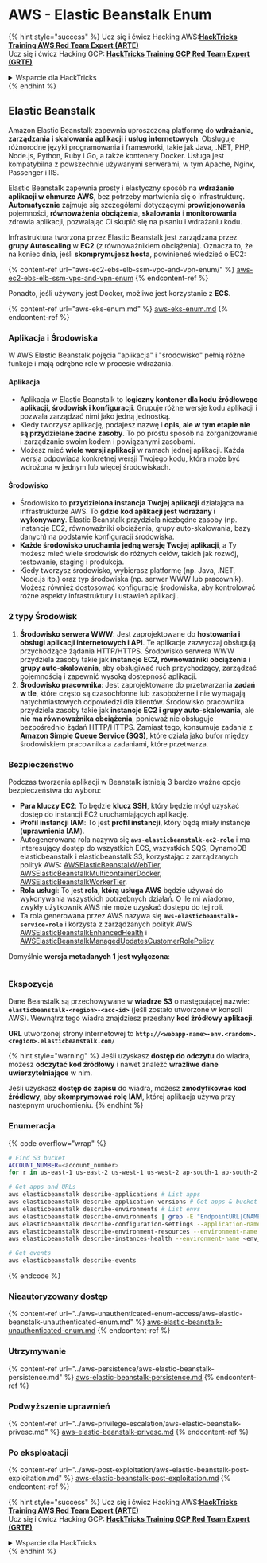 # AWS - Elastic Beanstalk Enum

{% hint style="success" %}
Ucz się i ćwicz Hacking AWS:<img src="../../../.gitbook/assets/image (1) (1) (1).png" alt="" data-size="line">[**HackTricks Training AWS Red Team Expert (ARTE)**](https://training.hacktricks.xyz/courses/arte)<img src="../../../.gitbook/assets/image (1) (1) (1).png" alt="" data-size="line">\
Ucz się i ćwicz Hacking GCP: <img src="../../../.gitbook/assets/image (2).png" alt="" data-size="line">[**HackTricks Training GCP Red Team Expert (GRTE)**<img src="../../../.gitbook/assets/image (2).png" alt="" data-size="line">](https://training.hacktricks.xyz/courses/grte)

<details>

<summary>Wsparcie dla HackTricks</summary>

* Sprawdź [**plany subskrypcyjne**](https://github.com/sponsors/carlospolop)!
* **Dołącz do** 💬 [**grupy Discord**](https://discord.gg/hRep4RUj7f) lub [**grupy telegram**](https://t.me/peass) lub **śledź** nas na **Twitterze** 🐦 [**@hacktricks\_live**](https://twitter.com/hacktricks_live)**.**
* **Podziel się sztuczkami hackingowymi, przesyłając PR-y do** [**HackTricks**](https://github.com/carlospolop/hacktricks) i [**HackTricks Cloud**](https://github.com/carlospolop/hacktricks-cloud) repozytoriów github.

</details>
{% endhint %}

## Elastic Beanstalk

Amazon Elastic Beanstalk zapewnia uproszczoną platformę do **wdrażania, zarządzania i skalowania aplikacji i usług internetowych**. Obsługuje różnorodne języki programowania i frameworki, takie jak Java, .NET, PHP, Node.js, Python, Ruby i Go, a także kontenery Docker. Usługa jest kompatybilna z powszechnie używanymi serwerami, w tym Apache, Nginx, Passenger i IIS.

Elastic Beanstalk zapewnia prosty i elastyczny sposób na **wdrażanie aplikacji w chmurze AWS**, bez potrzeby martwienia się o infrastrukturę. **Automatycznie** zajmuje się szczegółami dotyczącymi **prowizjonowania** pojemności, **równoważenia obciążenia**, **skalowania** i **monitorowania** zdrowia aplikacji, pozwalając Ci skupić się na pisaniu i wdrażaniu kodu.

Infrastruktura tworzona przez Elastic Beanstalk jest zarządzana przez **grupy Autoscaling** w **EC2** (z równoważnikiem obciążenia). Oznacza to, że na koniec dnia, jeśli **skomprymujesz hosta**, powinieneś wiedzieć o EC2:

{% content-ref url="aws-ec2-ebs-elb-ssm-vpc-and-vpn-enum/" %}
[aws-ec2-ebs-elb-ssm-vpc-and-vpn-enum](aws-ec2-ebs-elb-ssm-vpc-and-vpn-enum/)
{% endcontent-ref %}

Ponadto, jeśli używany jest Docker, możliwe jest korzystanie z **ECS**.

{% content-ref url="aws-eks-enum.md" %}
[aws-eks-enum.md](aws-eks-enum.md)
{% endcontent-ref %}

### Aplikacja i Środowiska

W AWS Elastic Beanstalk pojęcia "aplikacja" i "środowisko" pełnią różne funkcje i mają odrębne role w procesie wdrażania.

#### Aplikacja

* Aplikacja w Elastic Beanstalk to **logiczny kontener dla kodu źródłowego aplikacji, środowisk i konfiguracji**. Grupuje różne wersje kodu aplikacji i pozwala zarządzać nimi jako jedną jednostką.
* Kiedy tworzysz aplikację, podajesz nazwę i **opis, ale w tym etapie nie są przydzielane żadne zasoby**. To po prostu sposób na zorganizowanie i zarządzanie swoim kodem i powiązanymi zasobami.
* Możesz mieć **wiele wersji aplikacji** w ramach jednej aplikacji. Każda wersja odpowiada konkretnej wersji Twojego kodu, która może być wdrożona w jednym lub więcej środowiskach.

#### Środowisko

* Środowisko to **przydzielona instancja Twojej aplikacji** działająca na infrastrukturze AWS. To **gdzie kod aplikacji jest wdrażany i wykonywany**. Elastic Beanstalk przydziela niezbędne zasoby (np. instancje EC2, równoważniki obciążenia, grupy auto-skalowania, bazy danych) na podstawie konfiguracji środowiska.
* **Każde środowisko uruchamia jedną wersję Twojej aplikacji**, a Ty możesz mieć wiele środowisk do różnych celów, takich jak rozwój, testowanie, staging i produkcja.
* Kiedy tworzysz środowisko, wybierasz platformę (np. Java, .NET, Node.js itp.) oraz typ środowiska (np. serwer WWW lub pracownik). Możesz również dostosować konfigurację środowiska, aby kontrolować różne aspekty infrastruktury i ustawień aplikacji.

### 2 typy Środowisk

1. **Środowisko serwera WWW**: Jest zaprojektowane do **hostowania i obsługi aplikacji internetowych i API**. Te aplikacje zazwyczaj obsługują przychodzące żądania HTTP/HTTPS. Środowisko serwera WWW przydziela zasoby takie jak **instancje EC2, równoważniki obciążenia i grupy auto-skalowania**, aby obsługiwać ruch przychodzący, zarządzać pojemnością i zapewnić wysoką dostępność aplikacji.
2. **Środowisko pracownika**: Jest zaprojektowane do przetwarzania **zadań w tle**, które często są czasochłonne lub zasobożerne i nie wymagają natychmiastowych odpowiedzi dla klientów. Środowisko pracownika przydziela zasoby takie jak **instancje EC2 i grupy auto-skalowania**, ale **nie ma równoważnika obciążenia**, ponieważ nie obsługuje bezpośrednio żądań HTTP/HTTPS. Zamiast tego, konsumuje zadania z **Amazon Simple Queue Service (SQS)**, które działa jako bufor między środowiskiem pracownika a zadaniami, które przetwarza.

### Bezpieczeństwo

Podczas tworzenia aplikacji w Beanstalk istnieją 3 bardzo ważne opcje bezpieczeństwa do wyboru:

* **Para kluczy EC2**: To będzie **klucz SSH**, który będzie mógł uzyskać dostęp do instancji EC2 uruchamiających aplikację.
* **Profil instancji IAM**: To jest **profil instancji**, który będą miały instancje (**uprawnienia IAM**).
* Autogenerowana rola nazywa się **`aws-elasticbeanstalk-ec2-role`** i ma interesujący dostęp do wszystkich ECS, wszystkich SQS, DynamoDB elasticbeanstalk i elasticbeanstalk S3, korzystając z zarządzanych polityk AWS: [AWSElasticBeanstalkWebTier](https://us-east-1.console.aws.amazon.com/iam/home#/policies/arn:aws:iam::aws:policy/AWSElasticBeanstalkWebTier), [AWSElasticBeanstalkMulticontainerDocker](https://us-east-1.console.aws.amazon.com/iam/home#/policies/arn:aws:iam::aws:policy/AWSElasticBeanstalkMulticontainerDocker), [AWSElasticBeanstalkWorkerTier](https://us-east-1.console.aws.amazon.com/iam/home#/policies/arn:aws:iam::aws:policy/AWSElasticBeanstalkWorkerTier).
* **Rola usługi**: To jest **rola, którą usługa AWS** będzie używać do wykonywania wszystkich potrzebnych działań. O ile mi wiadomo, zwykły użytkownik AWS nie może uzyskać dostępu do tej roli.
* Ta rola generowana przez AWS nazywa się **`aws-elasticbeanstalk-service-role`** i korzysta z zarządzanych polityk AWS [AWSElasticBeanstalkEnhancedHealth](https://us-east-1.console.aws.amazon.com/iam/home#/policies/arn:aws:iam::aws:policy/service-role/AWSElasticBeanstalkEnhancedHealth) i [AWSElasticBeanstalkManagedUpdatesCustomerRolePolicy](https://us-east-1.console.aws.amazon.com/iamv2/home?region=us-east-1#/roles/details/aws-elasticbeanstalk-service-role?section=permissions)

Domyślnie **wersja metadanych 1 jest wyłączona**:

<figure><img src="../../../.gitbook/assets/image (103).png" alt=""><figcaption></figcaption></figure>

### Ekspozycja

Dane Beanstalk są przechowywane w **wiadrze S3** o następującej nazwie: **`elasticbeanstalk-<region>-<acc-id>`** (jeśli zostało utworzone w konsoli AWS). Wewnątrz tego wiadra znajdziesz przesłany **kod źródłowy aplikacji**.

**URL** utworzonej strony internetowej to **`http://<webapp-name>-env.<random>.<region>.elasticbeanstalk.com/`**

{% hint style="warning" %}
Jeśli uzyskasz **dostęp do odczytu** do wiadra, możesz **odczytać kod źródłowy** i nawet znaleźć **wrażliwe dane uwierzytelniające** w nim.

Jeśli uzyskasz **dostęp do zapisu** do wiadra, możesz **zmodyfikować kod źródłowy**, aby **skomprymować** **rolę IAM**, której aplikacja używa przy następnym uruchomieniu.
{% endhint %}

### Enumeracja

{% code overflow="wrap" %}
```bash
# Find S3 bucket
ACCOUNT_NUMBER=<account_number>
for r in us-east-1 us-east-2 us-west-1 us-west-2 ap-south-1 ap-south-2 ap-northeast-1 ap-northeast-2 ap-northeast-3 ap-southeast-1 ap-southeast-2 ap-southeast-3 ca-central-1 eu-central-1 eu-central-2 eu-west-1 eu-west-2 eu-west-3 eu-north-1 sa-east-1 af-south-1 ap-east-1 eu-south-1 eu-south-2 me-south-1 me-central-1; do aws s3 ls elasticbeanstalk-$r-$ACCOUNT_NUMBER 2>/dev/null && echo "Found in: elasticbeanstalk-$r-$ACCOUNT_NUMBER"; done

# Get apps and URLs
aws elasticbeanstalk describe-applications # List apps
aws elasticbeanstalk describe-application-versions # Get apps & bucket name with source code
aws elasticbeanstalk describe-environments # List envs
aws elasticbeanstalk describe-environments | grep -E "EndpointURL|CNAME"
aws elasticbeanstalk describe-configuration-settings --application-name <app_name> --environment-name <env_name>
aws elasticbeanstalk describe-environment-resources --environment-name <env_name> # Get env info such as SQS used queues
aws elasticbeanstalk describe-instances-health --environment-name <env_name> # Get the instances of an environment

# Get events
aws elasticbeanstalk describe-events
```
{% endcode %}

### Nieautoryzowany dostęp

{% content-ref url="../aws-unauthenticated-enum-access/aws-elastic-beanstalk-unauthenticated-enum.md" %}
[aws-elastic-beanstalk-unauthenticated-enum.md](../aws-unauthenticated-enum-access/aws-elastic-beanstalk-unauthenticated-enum.md)
{% endcontent-ref %}

### Utrzymywanie

{% content-ref url="../aws-persistence/aws-elastic-beanstalk-persistence.md" %}
[aws-elastic-beanstalk-persistence.md](../aws-persistence/aws-elastic-beanstalk-persistence.md)
{% endcontent-ref %}

### Podwyższenie uprawnień

{% content-ref url="../aws-privilege-escalation/aws-elastic-beanstalk-privesc.md" %}
[aws-elastic-beanstalk-privesc.md](../aws-privilege-escalation/aws-elastic-beanstalk-privesc.md)
{% endcontent-ref %}

### Po eksploatacji

{% content-ref url="../aws-post-exploitation/aws-elastic-beanstalk-post-exploitation.md" %}
[aws-elastic-beanstalk-post-exploitation.md](../aws-post-exploitation/aws-elastic-beanstalk-post-exploitation.md)
{% endcontent-ref %}

{% hint style="success" %}
Ucz się i ćwicz Hacking AWS:<img src="../../../.gitbook/assets/image (1) (1) (1).png" alt="" data-size="line">[**HackTricks Training AWS Red Team Expert (ARTE)**](https://training.hacktricks.xyz/courses/arte)<img src="../../../.gitbook/assets/image (1) (1) (1).png" alt="" data-size="line">\
Ucz się i ćwicz Hacking GCP: <img src="../../../.gitbook/assets/image (2).png" alt="" data-size="line">[**HackTricks Training GCP Red Team Expert (GRTE)**<img src="../../../.gitbook/assets/image (2).png" alt="" data-size="line">](https://training.hacktricks.xyz/courses/grte)

<details>

<summary>Wsparcie dla HackTricks</summary>

* Sprawdź [**plany subskrypcyjne**](https://github.com/sponsors/carlospolop)!
* **Dołącz do** 💬 [**grupy Discord**](https://discord.gg/hRep4RUj7f) lub [**grupy telegramowej**](https://t.me/peass) lub **śledź** nas na **Twitterze** 🐦 [**@hacktricks\_live**](https://twitter.com/hacktricks_live)**.**
* **Dziel się trikami hackingowymi, przesyłając PR-y do** [**HackTricks**](https://github.com/carlospolop/hacktricks) i [**HackTricks Cloud**](https://github.com/carlospolop/hacktricks-cloud) repozytoriów na githubie.

</details>
{% endhint %}
